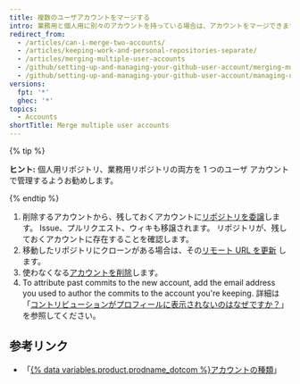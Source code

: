 ```yaml
---
title: 複数のユーザアカウントをマージする
intro: 業務用と個人用に別々のアカウントを持っている場合は、アカウントをマージできます。
redirect_from:
  - /articles/can-i-merge-two-accounts/
  - /articles/keeping-work-and-personal-repositories-separate/
  - /articles/merging-multiple-user-accounts
  - /github/setting-up-and-managing-your-github-user-account/merging-multiple-user-accounts
  - /github/setting-up-and-managing-your-github-user-account/managing-user-account-settings/merging-multiple-user-accounts
versions:
  fpt: '*'
  ghec: '*'
topics:
  - Accounts
shortTitle: Merge multiple user accounts
---
```


{% tip %}

**ヒント:** 個人用リポジトリ、業務用リポジトリの両方を 1 つのユーザ アカウントで管理するようお勧めします。

{% endtip %}

1. 削除するアカウントから、残しておくアカウントに[リポジトリを委譲](/articles/how-to-transfer-a-repository)します。 Issue、プルリクエスト、ウィキも移譲されます。 リポジトリが、残しておくアカウントに存在することを確認します。
2. 移動したリポジトリにクローンがある場合は、その[リモート URL を更新](/github/getting-started-with-github/managing-remote-repositories) します。
3. 使わなくなる[アカウントを削除](/articles/deleting-your-user-account)します。
4. To attribute past commits to the new account, add the email address you used to author the commits to the account you're keeping. 詳細は「[コントリビューションがプロフィールに表示されないのはなぜですか？](/account-and-profile/setting-up-and-managing-your-github-profile/managing-contribution-graphs-on-your-profile/why-are-my-contributions-not-showing-up-on-my-profile#your-local-git-commit-email-isnt-connected-to-your-account)」を参照してください。

## 参考リンク

- 「[{% data variables.product.prodname_dotcom %}アカウントの種類](/articles/types-of-github-accounts)」
